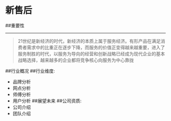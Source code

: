 # 新售后
##重要性
___
>21世纪是新经济的时代，新经济的本质上属于服务经济。有形产品在满足消费者需求中的比重正在逐步下降，而服务的价值正变得越来越重要，进入了服务制胜的时代，以服务为导向的经营和创新战略已经成为现代企业的基本战略选择，越来越多的企业都将竞争核心向服务为中心靠拢

##行业概况
##行业维度:
 * 品牌分析
 * 网点分析
 * 师傅分析
 * 用户分析
##展望未来
##公司资质:
  * 公司介绍
  * 团队介绍